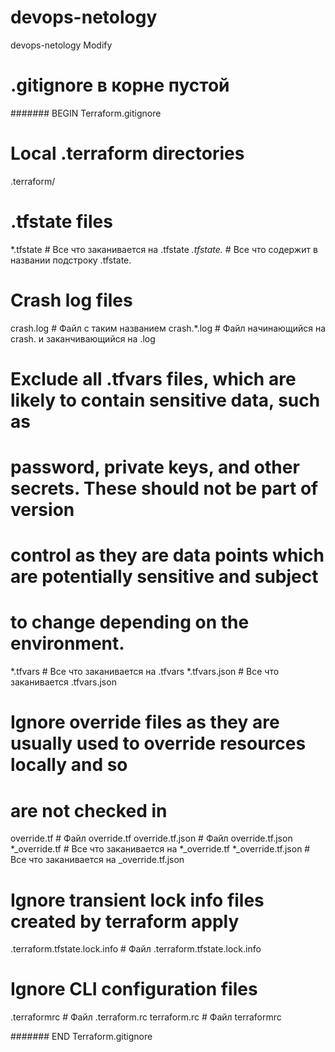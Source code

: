 # devops-netology
devops-netology
Modify
# .gitignore в корне пустой
####### BEGIN Terraform.gitignore

# Local .terraform directories
.terraform/

# .tfstate files
*.tfstate # Все что заканивается на .tfstate
*.tfstate.* # Все что содержит в названии подстроку .tfstate.

# Crash log files
crash.log # Файл с таким названием
crash.*.log # Файл начинающийся на crash. и  заканчивающийся на .log

# Exclude all .tfvars files, which are likely to contain sensitive data, such as
# password, private keys, and other secrets. These should not be part of version
# control as they are data points which are potentially sensitive and subject
# to change depending on the environment.
*.tfvars # Все что заканивается на .tfvars
*.tfvars.json # Все что заканивается .tfvars.json

# Ignore override files as they are usually used to override resources locally and so
# are not checked in
override.tf # Файл override.tf
override.tf.json  # Файл override.tf.json
*_override.tf  # Все что заканивается на *_override.tf
*_override.tf.json  # Все что заканивается на _override.tf.json

# Ignore transient lock info files created by terraform apply
.terraform.tfstate.lock.info  # Файл .terraform.tfstate.lock.info

# Ignore CLI configuration files
.terraformrc # Файл .terraform.rc
terraform.rc # Файл terraformrc

####### END Terraform.gitignore
